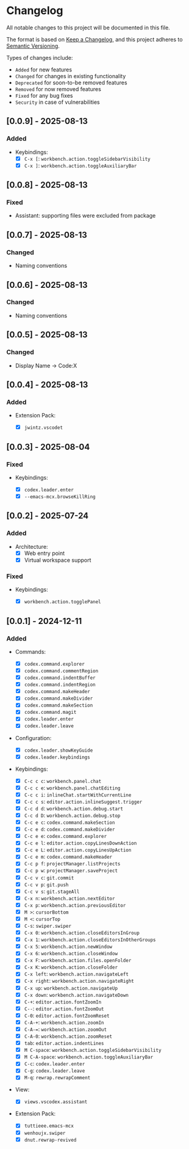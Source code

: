 # Changelog

All notable changes to this project will be documented in this file.

The format is based on [Keep a Changelog](https://keepachangelog.com/en/1.0.0/), and this project adheres to [Semantic Versioning](https://semver.org/spec/v2.0.0.html).

Types of changes include:

- `Added` for new features
- `Changed` for changes in existing functionality
- `Deprecated` for soon-to-be removed features
- `Removed` for now removed features
- `Fixed` for any bug fixes
- `Security` in case of vulnerabilities

## [0.0.9] - 2025-08-13

### Added

- Keybindings:
    - [x] `C-x [`: `workbench.action.toggleSidebarVisibility`
    - [x] `C-x ]`: `workbench.action.toggleAuxiliaryBar`

## [0.0.8] - 2025-08-13

### Fixed

- Assistant: supporting files were excluded from package

## [0.0.7] - 2025-08-13

### Changed

- Naming conventions

## [0.0.6] - 2025-08-13

### Changed

- Naming conventions

## [0.0.5] - 2025-08-13

### Changed

- Display Name -> Code:X

## [0.0.4] - 2025-08-13

### Added

- Extension Pack:

    - [x] `jwintz.vscodet`

## [0.0.3] - 2025-08-04

### Fixed

- Keybindings:

    - [x] `codex.leader.enter`
    - [x] `--emacs-mcx.browseKillRing`

## [0.0.2] - 2025-07-24

### Added

- Architecture:
    - [x] Web entry point
    - [x] Virtual workspace support

### Fixed

- Keybindings:

    - [x] `workbench.action.togglePanel`

## [0.0.1] - 2024-12-11

### Added

- Commands:

    - [x] `codex.command.explorer`
    - [x] `codex.command.commentRegion`
    - [x] `codex.command.indentBuffer`
    - [x] `codex.command.indentRegion`
    - [x] `codex.command.makeHeader`
    - [x] `codex.command.makeDivider`
    - [x] `codex.command.makeSection`
    - [x] `codex.command.magit`
    - [x] `codex.leader.enter`
    - [x] `codex.leader.leave`

- Configuration:

    - [x] `codex.leader.showKeyGuide`
    - [x] `codex.leader.keybindings`

- Keybindings:

    - [x] `C-c c c`: `workbench.panel.chat`
    - [x] `C-c c e`: `workbench.panel.chatEditing`
    - [x] `C-c c i`: `inlineChat.startWithCurrentLine`
    - [x] `C-c c s`: `editor.action.inlineSuggest.trigger`
    - [x] `C-c d d`: `workbench.action.debug.start`
    - [x] `C-c d D`: `workbench.action.debug.stop`
    - [x] `C-c e c`: `codex.command.makeSection`
    - [x] `C-c e d`: `codex.command.makeDivider`
    - [x] `C-c e e`: `codex.command.explorer`
    - [x] `C-c e l`: `editor.action.copyLinesDownAction`
    - [x] `C-c e L`: `editor.action.copyLinesUpAction`
    - [x] `C-c e m`: `codex.command.makeHeader`
    - [x] `C-c p f`: `projectManager.listProjects`
    - [x] `C-c p w`: `projectManager.saveProject`
    - [x] `C-c v c`: `git.commit`
    - [x] `C-c v p`: `git.push`
    - [x] `C-c v s`: `git.stageAll`
    - [x] `C-x n`: `workbench.action.nextEditor`
    - [x] `C-x p`: `workbench.action.previousEditor`
    - [x] `M >`: `cursorBottom`
    - [x] `M <`: `cursorTop`
    - [x] `C-s`: `swiper.swiper`
    - [x] `C-x 0`: `workbench.action.closeEditorsInGroup`
    - [x] `C-x 1`: `workbench.action.closeEditorsInOtherGroups`
    - [x] `C-x 5`: `workbench.action.newWindow`
    - [x] `C-x 6`: `workbench.action.closeWindow`
    - [x] `C-x F`: `workbench.action.files.openFolder`
    - [x] `C-x K`: `workbench.action.closeFolder`
    - [x] `C-x left`: `workbench.action.navigateLeft`
    - [x] `C-x right`: `workbench.action.navigateRight`
    - [x] `C-x up`: `workbench.action.navigateUp`
    - [x] `C-x down`: `workbench.action.navigateDown`
    - [x] `C-+`: `editor.action.fontZoomIn`
    - [x] `C--`: `editor.action.fontZoomOut`
    - [x] `C-0`: `editor.action.fontZoomReset`
    - [x] `C-A-+`: `workbench.action.zoomIn`
    - [x] `C-A-=`: `workbench.action.zoomOut`
    - [x] `C-A-0`: `workbench.action.zoomReset`
    - [x] `tab`: `editor.action.indentLines`
    - [x] `M C-space`: `workbench.action.toggleSidebarVisibility`
    - [x] `M C-A-space`: `workbench.action.toggleAuxiliaryBar`
    - [x] `C-c`: `codex.leader.enter`
    - [x] `C-g`: `codex.leader.leave`
    - [x] `M-q`: `rewrap.rewrapComment`

- View:

    - [x] `views.vscodex.assistant`

- Extension Pack:

    - [x] `tuttieee.emacs-mcx`
    - [x] `wenhoujx.swiper`
    - [x] `dnut.rewrap-revived`
